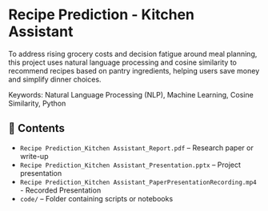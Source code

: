 # Recipe Prediction - Kitchen Assistant

To address rising grocery costs and decision fatigue around meal planning, this project uses natural language processing and cosine similarity to recommend recipes based on pantry ingredients, helping users save money and simplify dinner choices.

Keywords: Natural Language Processing (NLP), Machine Learning, Cosine Similarity, Python

## 📁 Contents

- `Recipe Prediction_Kitchen Assistant_Report.pdf` – Research paper or write-up
- `Recipe Prediction_Kitchen Assistant_Presentation.pptx` – Project presentation
- `Recipe Prediction_Kitchen Assistant_PaperPresentationRecording.mp4` - Recorded Presentation
- `code/` – Folder containing scripts or notebooks

